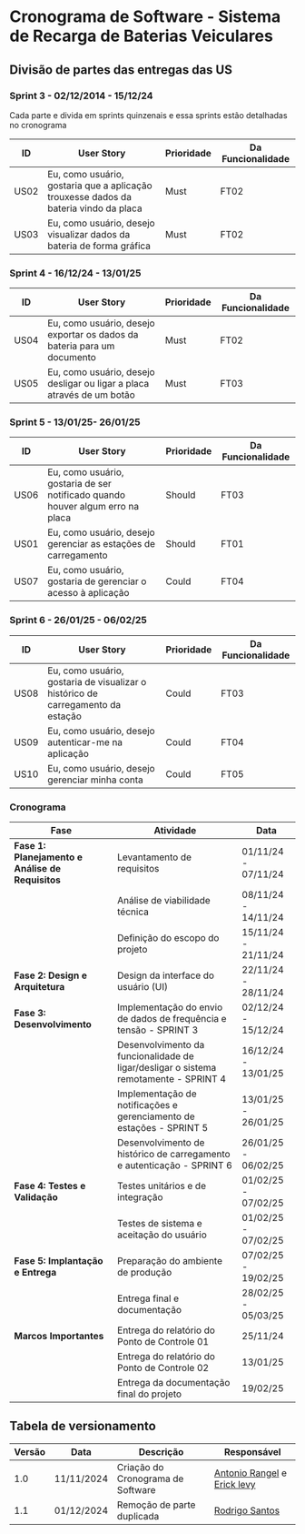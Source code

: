 # Cronograma  de Software - Sistema de Recarga de Baterias Veiculares


## Divisão de partes das entregas das US

### Sprint 3 - 02/12/2014 - 15/12/24

Cada parte e divida em sprints quinzenais e essa sprints estão detalhadas no cronograma

| ID   | User Story                                                                                     | Prioridade | Da Funcionalidade| 
|------|------------------------------------------------------------------------------------------------|------------| -------------------- |
| US02 | Eu, como usuário, gostaria que a aplicação trouxesse dados da bateria vindo da placa           | Must       | FT02 |
| US03 | Eu, como usuário, desejo visualizar dados da bateria de forma gráfica                          | Must       | FT02 |

### Sprint 4 - 16/12/24 - 13/01/25
| ID   | User Story                                                                                     | Prioridade | Da Funcionalidade| 
|------|------------------------------------------------------------------------------------------------|------------| -------------------- |
| US04 | Eu, como usuário, desejo exportar os dados da bateria para um documento                        | Must       | FT02 |
| US05 | Eu, como usuário, desejo desligar ou ligar a placa através de um botão                         | Must       | FT03 |


### Sprint 5 - 13/01/25- 26/01/25
| ID   | User Story                                                                                     | Prioridade | Da Funcionalidade| 
|------|------------------------------------------------------------------------------------------------|------------| -------------------- |
| US06 | Eu, como usuário, gostaria de ser notificado quando houver algum erro na placa                 | Should     | FT03 |
| US01 | Eu, como usuário, desejo gerenciar as estações de carregamento                                 | Should     | FT01 |
| US07 | Eu, como usuário, gostaria de gerenciar o acesso à aplicação                                   | Could      | FT04 |




### Sprint 6 - 26/01/25 - 06/02/25

| ID   | User Story                                                                                     | Prioridade | Da Funcionalidade| 
|------|------------------------------------------------------------------------------------------------|------------| -------------------- |
| US08 | Eu, como usuário, gostaria de visualizar o histórico de carregamento da estação                | Could      | FT03 |
| US09 | Eu, como usuário, desejo autenticar-me na aplicação                                            | Could      | FT04 |
| US10 | Eu, como usuário, desejo gerenciar minha conta                                                 | Could      | FT05 |


### Cronograma

| Fase | Atividade | Data |
|------|-----------|------|
| **Fase 1: Planejamento e Análise de Requisitos** | Levantamento de requisitos | 01/11/24 - 07/11/24 |
| | Análise de viabilidade técnica | 08/11/24 - 14/11/24 |
| | Definição do escopo do projeto | 15/11/24 - 21/11/24 |
| **Fase 2: Design e Arquitetura** | Design da interface do usuário (UI) | 22/11/24 - 28/11/24 |
| **Fase 3: Desenvolvimento** | Implementação do envio de dados de frequência e tensão - SPRINT 3 | 02/12/24 - 15/12/24 |
| | Desenvolvimento da funcionalidade de ligar/desligar o sistema remotamente - SPRINT 4 | 16/12/24 - 13/01/25 |
| | Implementação de notificações e gerenciamento de estações - SPRINT 5 | 13/01/25 - 26/01/25 |
| | Desenvolvimento de histórico de carregamento e autenticação - SPRINT 6 | 26/01/25 - 06/02/25 |
| **Fase 4: Testes e Validação** | Testes unitários e de integração | 01/02/25 - 07/02/25 |
| | Testes de sistema e aceitação do usuário | 01/02/25 - 07/02/25  |
| **Fase 5: Implantação e Entrega** | Preparação do ambiente de produção | 07/02/25 - 19/02/25 |
| | Entrega final e documentação | 28/02/25 - 05/03/25 |
| **Marcos Importantes** | Entrega do relatório do Ponto de Controle 01 | 25/11/24 |
| | Entrega do relatório do Ponto de Controle 02 | 13/01/25 |
| | Entrega da documentação final do projeto | 19/02/25|





## Tabela de versionamento

| Versão| Data | Descrição | Responsável|
|-------|------|-----------|------------|
| 1.0 | 11/11/2024 | Criação do Cronograma de Software | [Antonio Rangel](https://gitlab.com/antonio.rangel.02) e [Erick levy](https://gitlab.com/Ericklevy)   |
| 1.1 | 01/12/2024 | Remoção de parte duplicada | [Rodrigo Santos](https://gitlab.com/Rocsantos)
